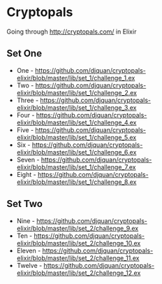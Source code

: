 Cryptopals
==========

Going through http://cryptopals.com/ in Elixir

## Set One
- One - https://github.com/djquan/cryptopals-elixir/blob/master/lib/set_1/challenge_1.ex
- Two - https://github.com/djquan/cryptopals-elixir/blob/master/lib/set_1/challenge_2.ex
- Three - https://github.com/djquan/cryptopals-elixir/blob/master/lib/set_1/challenge_3.ex
- Four - https://github.com/djquan/cryptopals-elixir/blob/master/lib/set_1/challenge_4.ex
- Five - https://github.com/djquan/cryptopals-elixir/blob/master/lib/set_1/challenge_5.ex
- Six - https://github.com/djquan/cryptopals-elixir/blob/master/lib/set_1/challenge_6.ex
- Seven - https://github.com/djquan/cryptopals-elixir/blob/master/lib/set_1/challenge_7.ex
- Eight - https://github.com/djquan/cryptopals-elixir/blob/master/lib/set_1/challenge_8.ex


## Set Two
- Nine - https://github.com/djquan/cryptopals-elixir/blob/master/lib/set_2/challenge_9.ex
- Ten - https://github.com/djquan/cryptopals-elixir/blob/master/lib/set_2/challenge_10.ex
- Eleven - https://github.com/djquan/cryptopals-elixir/blob/master/lib/set_2/challenge_11.ex
- Twelve - https://github.com/djquan/cryptopals-elixir/blob/master/lib/set_2/challenge_12.ex

